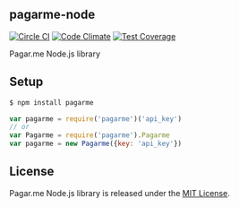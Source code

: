 ## pagarme-node

[![Circle CI](https://circleci.com/gh/rafaeljesus/pagarme-node.png?style=badge)](https://circleci.com/gh/rafaeljesus/pagarme-node) [![Code Climate](https://codeclimate.com/github/rafaeljesus/pagarme-node/badges/gpa.svg)](https://codeclimate.com/github/rafaeljesus/pagarme-node) [![Test Coverage](https://codeclimate.com/github/rafaeljesus/pagarme-node/badges/coverage.svg)](https://codeclimate.com/github/rafaeljesus/pagarme-node)


Pagar.me Node.js library

## Setup
```bash
$ npm install pagarme
```
```js
var pagarme = require('pagarme')('api_key')
// or
var Pagarme = require('pagarme').Pagarme
var pagarme = new Pagarme({key: 'api_key'})
```


## License
Pagar.me Node.js library is released under the [MIT License](http://www.opensource.org/licenses/MIT).
